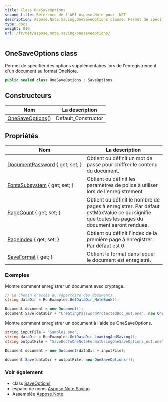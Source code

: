 ```yaml
---
title: Class OneSaveOptions
second_title: Référence de l'API Aspose.Note pour .NET
description: Aspose.Note.Saving.OneSaveOptions classe. Permet de spécifier des options supplémentaires lors de lenregistrement dun document au format OneNote.
type: docs
weight: 810
url: /fr/net/aspose.note.saving/onesaveoptions/
---
```

## OneSaveOptions class

Permet de spécifier des options supplémentaires lors de l'enregistrement d'un document au format OneNote.

```csharp
public sealed class OneSaveOptions : SaveOptions
```

## Constructeurs

| Nom | La description |
| --- | --- |
| [OneSaveOptions](onesaveoptions/)() | Default_Constructor |

## Propriétés

| Nom | La description |
| --- | --- |
| [DocumentPassword](../../aspose.note.saving/onesaveoptions/documentpassword/) { get; set; } | Obtient ou définit un mot de passe pour chiffrer le contenu du document. |
| [FontsSubsystem](../../aspose.note.saving/saveoptions/fontssubsystem/) { get; set; } | Obtient ou définit les paramètres de police à utiliser lors de l'enregistrement |
| [PageCount](../../aspose.note.saving/saveoptions/pagecount/) { get; set; } | Obtient ou définit le nombre de pages à enregistrer. Par défaut estMaxValue ce qui signifie que toutes les pages du document seront rendues. |
| [PageIndex](../../aspose.note.saving/saveoptions/pageindex/) { get; set; } | Obtient ou définit l'index de la première page à enregistrer. Par défaut est 0. |
| [SaveFormat](../../aspose.note.saving/saveoptions/saveformat/) { get; } | Obtient le format dans lequel le document est enregistré. |

### Exemples

Montre comment enregistrer un document avec cryptage.

```csharp
// Le chemin d'accès au répertoire des documents.
string dataDir = RunExamples.GetDataDir_NoteBook();

Document document = new Document();
document.Save(dataDir + "CreatingPasswordProtectedDoc_out.one", new OneSaveOptions() { DocumentPassword = "pass" });
```

Montre comment enregistrer un document à l'aide de OneSaveOptions.

```csharp
string inputFile = "Sample1.one";
string dataDir = RunExamples.GetDataDir_LoadingAndSaving();
string outputFile = "SaveDocToOneNoteFormatUsingOneSaveOptions_out.one";

Document document = new Document(dataDir + inputFile);

document.Save(dataDir + outputFile, new OneSaveOptions());
```

### Voir également

* class [SaveOptions](../saveoptions/)
* espace de noms [Aspose.Note.Saving](../../aspose.note.saving/)
* Assemblée [Aspose.Note](../../)


